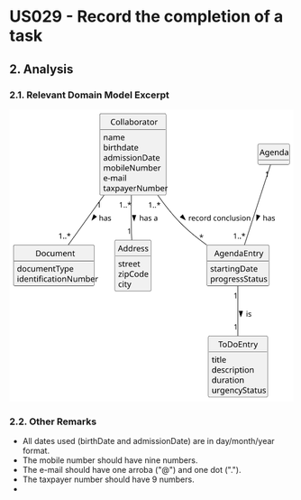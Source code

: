 # US029 - Record the completion of a task

## 2. Analysis

### 2.1. Relevant Domain Model Excerpt 

![Domain Model](svg/us029-domain-model.svg)

### 2.2. Other Remarks

- All dates used (birthDate and admissionDate) are in day/month/year format.
- The mobile number should have nine numbers.
- The e-mail should have one arroba ("@") and one dot (".").
- The taxpayer number should have 9 numbers.
- 